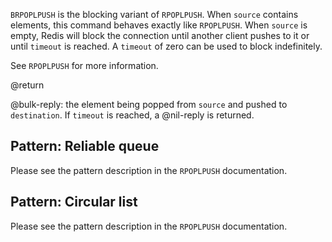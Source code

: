 `BRPOPLPUSH` is the blocking variant of `RPOPLPUSH`.
When `source` contains elements, this command behaves exactly like
`RPOPLPUSH`. When `source` is empty, Redis will block
the connection until another client pushes to it or until `timeout` is reached. A `timeout` of zero can be used to block indefinitely.

See `RPOPLPUSH` for more information.

@return

@bulk-reply: the element being popped from `source` and pushed to
`destination`. If `timeout` is reached, a @nil-reply is returned.

Pattern: Reliable queue
---

Please see the pattern description in the `RPOPLPUSH` documentation.

Pattern: Circular list
---

Please see the pattern description in the `RPOPLPUSH` documentation.
